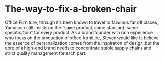 # The-way-to-fix-a-broken-chair
Office Furniture, through it’s been known to travel to fabulous far off places, Yamasoro still insists on the “same product, same standard, same specification” for every product. As a brand founder with rich experience who focus on the production of office furniture, Steven would like to believe the essence of personalization comes from the inspiration of design, but the core of a high-end brand needs to concentrate stable supply chains and strict quality management for each part.
